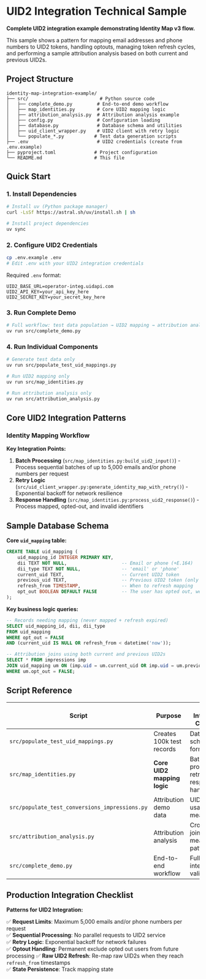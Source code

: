 # UID2 Integration Technical Sample

**Complete UID2 integration example demonstrating Identity Map v3 flow.**

This sample shows a pattern for mapping email addresses and phone numbers to UID2 tokens, handling optouts, managing token refresh cycles, and performing a sample attribution analysis based on both current and previous UID2s.

## Project Structure

```
identity-map-integration-example/
├── src/                          # Python source code
│   ├── complete_demo.py         # End-to-end demo workflow
│   ├── map_identities.py        # Core UID2 mapping logic
│   ├── attribution_analysis.py  # Attribution analysis example
│   ├── config.py                # Configuration loading
│   ├── database.py              # Database schema and utilities
│   ├── uid_client_wrapper.py    # UID2 client with retry logic
│   └── populate_*.py           # Test data generation scripts
├── .env                         # UID2 credentials (create from .env.example)
├── pyproject.toml              # Project configuration
└── README.md                   # This file
```

## Quick Start

### 1. Install Dependencies
```bash
# Install uv (Python package manager)
curl -LsSf https://astral.sh/uv/install.sh | sh

# Install project dependencies
uv sync
```

### 2. Configure UID2 Credentials
```bash
cp .env.example .env
# Edit .env with your UID2 integration credentials
```

Required `.env` format:
```
UID2_BASE_URL=operator-integ.uidapi.com
UID2_API_KEY=your_api_key_here
UID2_SECRET_KEY=your_secret_key_here
```

### 3. Run Complete Demo
```bash
# Full workflow: test data population → UID2 mapping → attribution analysis
uv run src/complete_demo.py
```

### 4. Run Individual Components
```bash
# Generate test data only
uv run src/populate_test_uid_mappings.py

# Run UID2 mapping only  
uv run src/map_identities.py

# Run attribution analysis only
uv run src/attribution_analysis.py
```

## Core UID2 Integration Patterns

### Identity Mapping Workflow

**Key Integration Points:**
1. **Batch Processing** (`src/map_identities.py:build_uid2_input()`) - Process sequential batches of up to 5,000 emails and/or phone numbers per request
2. **Retry Logic** (`src/uid_client_wrapper.py:generate_identity_map_with_retry()`) - Exponential backoff for network resilience
3. **Response Handling** (`src/map_identities.py:process_uid2_response()`) - Process mapped, opted-out, and invalid identifiers

## Sample Database Schema

**Core `uid_mapping` table:**
```sql
CREATE TABLE uid_mapping (
    uid_mapping_id INTEGER PRIMARY KEY,
    dii TEXT NOT NULL,                    -- Email or phone (+E.164)
    dii_type TEXT NOT NULL,               -- 'email' or 'phone' 
    current_uid TEXT,                     -- Current UID2 token
    previous_uid TEXT,                    -- Previous UID2 token (only available for 90 days after rotation, afterwards NULL)
    refresh_from TIMESTAMP,               -- When to refresh mapping
    opt_out BOOLEAN DEFAULT FALSE         -- The user has opted out, we shouldn't attempt to map this user again
);
```

**Key business logic queries:**
```sql
-- Records needing mapping (never mapped + refresh expired)
SELECT uid_mapping_id, dii, dii_type 
FROM uid_mapping 
WHERE opt_out = FALSE 
AND (current_uid IS NULL OR refresh_from < datetime('now'));

-- Attribution joins using both current and previous UID2s
SELECT * FROM impressions imp 
JOIN uid_mapping um ON (imp.uid = um.current_uid OR imp.uid = um.previous_uid)
WHERE um.opt_out = FALSE;
```

## Script Reference

| Script | Purpose | Key Integration Concepts                         |
|--------|---------|--------------------------------------------------|
| `src/populate_test_uid_mappings.py` | Creates 100k test records | Database schema, DII formatting                  |
| `src/map_identities.py` | **Core UID2 mapping logic** | Batch processing, retry logic, response handling |
| `src/populate_test_conversions_impressions.py` | Attribution demo data | UID2 token usage in measurement                  |
| `src/attribution_analysis.py` | Attribution analysis | Cross-UID2 joins, measurement patterns           |
| `src/complete_demo.py` | End-to-end workflow | Full integration validation                      |

## Production Integration Checklist

**Patterns for UID2 Integration:**

✅ **Request Limits**: Maximum 5,000 emails and/or phone numbers per request  
✅ **Sequential Processing**: No parallel requests to UID2 service  
✅ **Retry Logic**: Exponential backoff for network failures  
✅ **Optout Handling**: Permanent exclude opted out users from future processing
✅ **Raw UID2 Refresh**: Re-map raw UID2s when they reach `refresh_from` timestamps  
✅ **State Persistence**: Track mapping state

